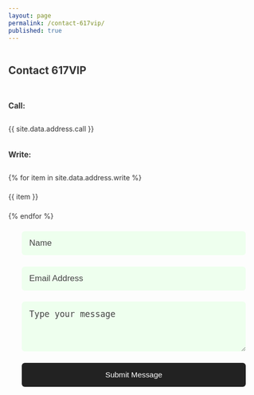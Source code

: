 ```yaml
---
layout: page
permalink: /contact-617vip/
published: true
---
```

<style>
  .form{
    position:relative;
  }
   form{
     width:100%;
     max-width:450px;
     padding:0;
   }
   input,textarea{
    display:block;
    width:100%;
    margin:22.5px auto;
    padding:15px;
    font-size:1.1em !important;
    border-radius:6px;
    border:none;
    outline:none;
    -webkit-appearance:none;
    background-color:#eeffee;
    transition: all 0.3s ease-in-out; 
   }
   input:hover,
   input:focus,
   textarea:hover,
   textarea:focus{
     background-color:#fafafa;
   }
  ::-webkit-input-placeholder{
      color:#444;
      font-size:1.1em !important;
    }
   .form textarea{
     min-height:100px;
     font-size:1.1em !important
   }
   input[type='submit']{
     background-color:#222;
     color:#fff;
     cursor:pointer;
   }
   input[type='submit']:hover{
     opacity:0.8;
     color:#eee;
   }
   .form h2{
     text-align:center;
   }
  .form-widget{
    width:100%;
    min-height:400px;
    max-width: 450px;
    margin:5px auto;
    padding:0;
    position: relative;
  }
  #notification{
    position:absolute;
    width:100%;
    text-align:center;
    top:0;
    left:0;
    padding:7.5px 12.5px;
    font-size:1.1em;
    opacity:0;
    transition: opacity 1s ease-in;
    color:#343434;
    z-index:9999;
  }
  #notification.showing{
    opacity:1;
    background-color:#f9f9f9;
  }
  .alert {
    margin-bottom: 0;
    font-size:1.1em;
  }
  .alert span{
    color: #111;
  }
  .alert-success .fa{
    color: #DFF2BF;
    margin-right:25px;
  }
  .alert-error .fa{
    margin-right:25px;
    color: #D8000C;
    background-color: #FFBABA;
  }
  .contact-us{
    align-items: stretch;
    color:#333;
  }
  .contact-us h2{
    padding: 15px 0;
    color:#343434;
  }
  .contact-us h3{
    color:#343434;
    font-size: 1.1em;
    font-weight:bold;
    padding: 12.5px 0;
  }
  .contact-us p{
    padding: 7.5px 0;
    color: inherit;
  }
  .alert-loading{
    width:100%;
    text-align:center;
  }
</style>
<section class = 'flex contact-us'>
  <div class="address child third">
    <h2>Contact 617VIP</h2>
    <h3>Call:</h3>
    {{ site.data.address.call }}
    <h3>Write:</h3>
    {% for item in site.data.address.write %}
    <p>{{ item }}</p>
    {% endfor %}
  </div>
  <div class = 'form flex child main'>
    <div class = 'form-widget'>
      <div id = 'notification'></div>
      <form  id = 'contact-form' method = 'POST' action = 'https://formspree.io/{{site.email}}'>
        <input type = 'text' placeholder = 'Name' name = 'name' class = 'input-field'>
        <input type = 'email' placeholder = 'Email Address' name = 'email' class = 'input-field'>
        <textarea placeholder = 'Type your message' name = 'message' class = 'input-field'></textarea>
        <input type = 'submit' value = 'Submit Message'>
      </form>
     </div>
  </div>
</section>
